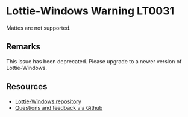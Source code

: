 [comment]: # (name:MattesAreNotSupported)
[comment]: # (text:Mattes are not supported.)

# Lottie-Windows Warning LT0031

<!-- description -->
Mattes are not supported.

## Remarks
This issue has been deprecated. Please upgrade to a newer version of Lottie-Windows.

<!-- notes  -->
## Resources

* [Lottie-Windows repository](https://aka.ms/lottie)
* [Questions and feedback via Github](https://github.com/windows-toolkit/Lottie-Windows/issues)